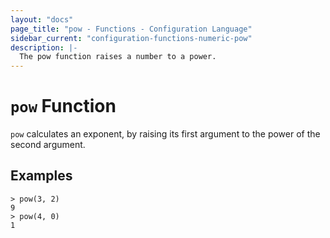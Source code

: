 ```yaml
---
layout: "docs"
page_title: "pow - Functions - Configuration Language"
sidebar_current: "configuration-functions-numeric-pow"
description: |-
  The pow function raises a number to a power.
---
```


# `pow` Function


`pow` calculates an exponent, by raising its first argument to the power of the second argument.

## Examples

```
> pow(3, 2)
9
> pow(4, 0)
1
```
